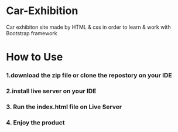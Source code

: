 # Car-Exhibition
Car exhibiton site made by HTML & css
in order to learn & work with Bootstrap framework

# How to Use
 ### 1.download the zip file or clone the repostory on your IDE
 ### 2.install live server on your IDE
 ### 3. Run the index.html file on Live Server
 ### 4. Enjoy the product
